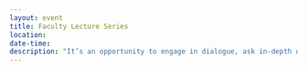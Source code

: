 ```yaml
---
layout: event
title: Faculty Lecture Series
location:
date-time:
description: "It’s an opportunity to engage in dialogue, ask in-depth questions and explore points of interests with KCC professors."
---
```

